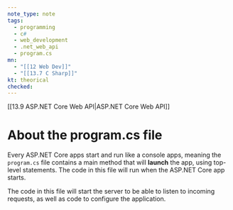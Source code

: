```yaml
---
note_type: note
tags:
  - programming
  - c#
  - web_development
  - .net_web_api
  - program.cs
mn:
  - "[[12 Web Dev]]"
  - "[[13.7 C Sharp]]"
kt: theorical
checked:
---
```

[[13.9 ASP.NET Core Web API|ASP.NET Core Web API]]

# About the program.cs file
Every ASP.NET Core apps start and run like a console apps, meaning the `program.cs` file contains a main method that will **launch** the app, using top-level statements. The code in this file will run when the ASP.NET Core app starts. 

The code in this file will start the server to be able to listen to incoming requests, as well as code to configure the application.  

